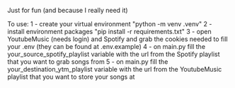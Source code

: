 Just for fun (and because I really need it)

To use:
1 - create your virtual environment "python -m venv .venv"
2 - install environment packages "pip install -r requirements.txt"
3 - open YoutubeMusic (needs login) and Spotify and grab the cookies needed to fill your .env (they can be found at .env.example)
4 - on main.py fill the your_source_spotify_playlist variable with the url from the Spotify playlist that you want to grab songs from
5 - on main.py fill the your_destination_ytm_playlist variable with the url from the YoutubeMusic playlist that you want to store your songs at
